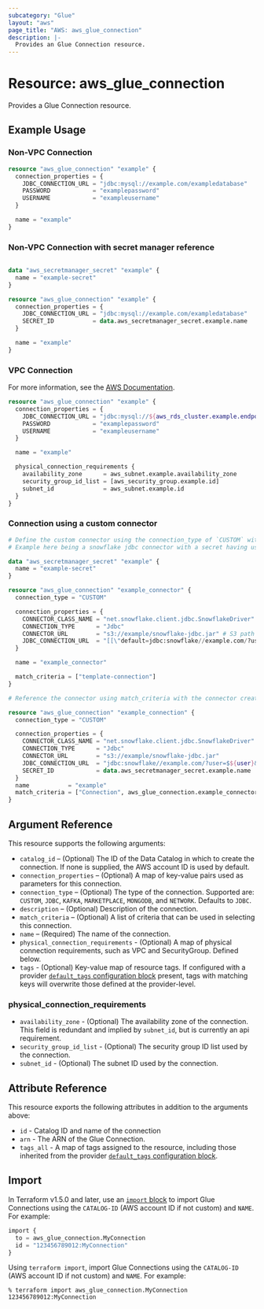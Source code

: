 ```yaml
---
subcategory: "Glue"
layout: "aws"
page_title: "AWS: aws_glue_connection"
description: |-
  Provides an Glue Connection resource.
---
```


# Resource: aws_glue_connection

Provides a Glue Connection resource.

## Example Usage

### Non-VPC Connection

```terraform
resource "aws_glue_connection" "example" {
  connection_properties = {
    JDBC_CONNECTION_URL = "jdbc:mysql://example.com/exampledatabase"
    PASSWORD            = "examplepassword"
    USERNAME            = "exampleusername"
  }

  name = "example"
}
```

### Non-VPC Connection with secret manager reference

```terraform

data "aws_secretmanager_secret" "example" {
  name = "example-secret"
}

resource "aws_glue_connection" "example" {
  connection_properties = {
    JDBC_CONNECTION_URL = "jdbc:mysql://example.com/exampledatabase"
    SECRET_ID           = data.aws_secretmanager_secret.example.name
  }

  name = "example"
}
```

### VPC Connection

For more information, see the [AWS Documentation](https://docs.aws.amazon.com/glue/latest/dg/populate-add-connection.html#connection-JDBC-VPC).

```terraform
resource "aws_glue_connection" "example" {
  connection_properties = {
    JDBC_CONNECTION_URL = "jdbc:mysql://${aws_rds_cluster.example.endpoint}/exampledatabase"
    PASSWORD            = "examplepassword"
    USERNAME            = "exampleusername"
  }

  name = "example"

  physical_connection_requirements {
    availability_zone      = aws_subnet.example.availability_zone
    security_group_id_list = [aws_security_group.example.id]
    subnet_id              = aws_subnet.example.id
  }
}
```

### Connection using a custom connector

```terraform
# Define the custom connector using the connection_type of `CUSTOM` with the match_criteria of `template_connection`
# Example here being a snowflake jdbc connector with a secret having user and password as keys

data "aws_secretmanager_secret" "example" {
  name = "example-secret"
}

resource "aws_glue_connection" "example_connector" {
  connection_type = "CUSTOM"

  connection_properties = {
    CONNECTOR_CLASS_NAME = "net.snowflake.client.jdbc.SnowflakeDriver"
    CONNECTION_TYPE      = "Jdbc"
    CONNECTOR_URL        = "s3://example/snowflake-jdbc.jar" # S3 path to the snowflake jdbc jar
    JDBC_CONNECTION_URL  = "[[\"default=jdbc:snowflake//example.com/?user=$${user}&password=$${password}\"],\",\"]"
  }

  name = "example_connector"

  match_criteria = ["template-connection"]
}

# Reference the connector using match_criteria with the connector created above.

resource "aws_glue_connection" "example_connection" {
  connection_type = "CUSTOM"

  connection_properties = {
    CONNECTOR_CLASS_NAME = "net.snowflake.client.jdbc.SnowflakeDriver"
    CONNECTION_TYPE      = "Jdbc"
    CONNECTOR_URL        = "s3://example/snowflake-jdbc.jar"
    JDBC_CONNECTION_URL  = "jdbc:snowflake//example.com/?user=$${user}&password=$${password}"
    SECRET_ID            = data.aws_secretmanager_secret.example.name
  }
  name           = "example"
  match_criteria = ["Connection", aws_glue_connection.example_connector.name]
}

```

## Argument Reference

This resource supports the following arguments:

* `catalog_id` – (Optional) The ID of the Data Catalog in which to create the connection. If none is supplied, the AWS account ID is used by default.
* `connection_properties` – (Optional) A map of key-value pairs used as parameters for this connection.
* `connection_type` – (Optional) The type of the connection. Supported are: `CUSTOM`, `JDBC`, `KAFKA`, `MARKETPLACE`, `MONGODB`, and `NETWORK`. Defaults to `JDBC`.
* `description` – (Optional) Description of the connection.
* `match_criteria` – (Optional) A list of criteria that can be used in selecting this connection.
* `name` – (Required) The name of the connection.
* `physical_connection_requirements` - (Optional) A map of physical connection requirements, such as VPC and SecurityGroup. Defined below.
* `tags` - (Optional) Key-value map of resource tags. If configured with a provider [`default_tags` configuration block](https://registry.terraform.io/providers/hashicorp/aws/latest/docs#default_tags-configuration-block) present, tags with matching keys will overwrite those defined at the provider-level.

### physical_connection_requirements

* `availability_zone` - (Optional) The availability zone of the connection. This field is redundant and implied by `subnet_id`, but is currently an api requirement.
* `security_group_id_list` - (Optional) The security group ID list used by the connection.
* `subnet_id` - (Optional) The subnet ID used by the connection.

## Attribute Reference

This resource exports the following attributes in addition to the arguments above:

* `id` - Catalog ID and name of the connection
* `arn` - The ARN of the Glue Connection.
* `tags_all` - A map of tags assigned to the resource, including those inherited from the provider [`default_tags` configuration block](https://registry.terraform.io/providers/hashicorp/aws/latest/docs#default_tags-configuration-block).

## Import

In Terraform v1.5.0 and later, use an [`import` block](https://developer.hashicorp.com/terraform/language/import) to import Glue Connections using the `CATALOG-ID` (AWS account ID if not custom) and `NAME`. For example:

```terraform
import {
  to = aws_glue_connection.MyConnection
  id = "123456789012:MyConnection"
}
```

Using `terraform import`, import Glue Connections using the `CATALOG-ID` (AWS account ID if not custom) and `NAME`. For example:

```console
% terraform import aws_glue_connection.MyConnection 123456789012:MyConnection
```

